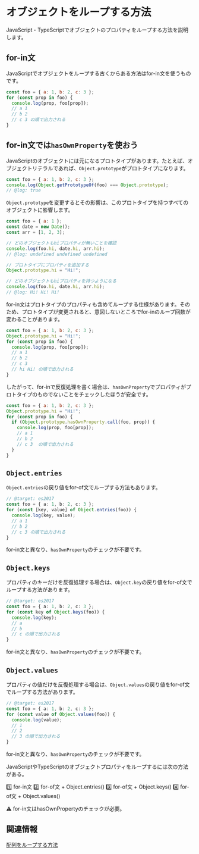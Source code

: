 # オブジェクトをループする方法

JavaScript・TypeScriptでオブジェクトのプロパティをループする方法を説明します。

## for-in文

JavaScriptでオブジェクトをループする古くからある方法はfor-in文を使うものです。

```js twoslash
const foo = { a: 1, b: 2, c: 3 };
for (const prop in foo) {
  console.log(prop, foo[prop]);
  // a 1
  // b 2
  // c 3 の順で出力される
}
```

## for-in文では`hasOwnProperty`を使おう

JavaScriptのオブジェクトには元になるプロトタイプがあります。たとえば、オブジェクトリテラルであれば、`Object.prototype`がプロトタイプになります。

```js twoslash
const foo = { a: 1, b: 2, c: 3 };
console.log(Object.getPrototypeOf(foo) === Object.prototype);
// @log: true
```

`Object.prototype`を変更するとその影響は、このプロトタイプを持つすべてのオブジェクトに影響します。

```js twoslash
const foo = { a: 1 };
const date = new Date();
const arr = [1, 2, 3];

// どのオブジェクトもhiプロパティが無いことを確認
console.log(foo.hi, date.hi, arr.hi);
// @log: undefined undefined undefined

// プロトタイプにプロパティを追加する
Object.prototype.hi = "Hi!";

// どのオブジェクトもhiプロパティを持つようになる
console.log(foo.hi, date.hi, arr.hi);
// @log: Hi! Hi! Hi!
```

for-in文はプロトタイプのプロパティも含めてループする仕様があります。そのため、プロトタイプが変更されると、意図しないところでfor-inのループ回数が変わることがあります。

```js twoslash
const foo = { a: 1, b: 2, c: 3 };
Object.prototype.hi = "Hi!";
for (const prop in foo) {
  console.log(prop, foo[prop]);
  // a 1
  // b 2
  // c 3
  // hi Hi! の順で出力される
}
```

したがって、for-inで反復処理を書く場合は、`hasOwnProperty`でプロパティがプロトタイプのものでないことをチェックしたほうが安全です。

```js twoslash
const foo = { a: 1, b: 2, c: 3 };
Object.prototype.hi = "Hi!";
for (const prop in foo) {
  if (Object.prototype.hasOwnProperty.call(foo, prop)) {
    console.log(prop, foo[prop]);
    // a 1
    // b 2
    // c 3  の順で出力される
  }
}
```

## `Object.entries`

`Object.entries`の戻り値をfor-of文でループする方法もあります。

```ts twoslash
// @target: es2017
const foo = { a: 1, b: 2, c: 3 };
for (const [key, value] of Object.entries(foo)) {
  console.log(key, value);
  // a 1
  // b 2
  // c 3 の順で出力される
}
```

for-in文と異なり、`hasOwnProperty`のチェックが不要です。

## `Object.keys`

プロパティのキーだけを反復処理する場合は、`Object.key`の戻り値をfor-of文でループする方法があります。

```ts twoslash
// @target: es2017
const foo = { a: 1, b: 2, c: 3 };
for (const key of Object.keys(foo)) {
  console.log(key);
  // a
  // b
  // c の順で出力される
}
```

for-in文と異なり、`hasOwnProperty`のチェックが不要です。

## `Object.values`

プロパティの値だけを反復処理する場合は、`Object.values`の戻り値をfor-of文でループする方法があります。

```ts twoslash
// @target: es2017
const foo = { a: 1, b: 2, c: 3 };
for (const value of Object.values(foo)) {
  console.log(value);
  // 1
  // 2
  // 3 の順で出力される
}
```

for-in文と異なり、`hasOwnProperty`のチェックが不要です。

<TweetILearned>

JavaScriptやTypeScriptのオブジェクトプロパティをループするには次の方法がある。

1️⃣ for-in文
2️⃣ for-of文 + Object.entries()
3️⃣ for-of文 + Object.keys()
4️⃣ for-of文 + Object.values()

⚠️ for-in文はhasOwnPropertyのチェックが必要。

</TweetILearned>

## 関連情報

[配列をループする方法](../array/how-to-loop-an-array.md)
